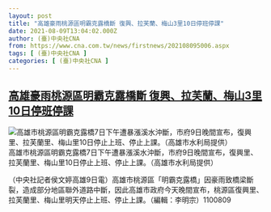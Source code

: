 ```yaml
---
layout: post
title: "高雄豪雨桃源區明霸克露橋斷 復興、拉芙蘭、梅山3里10日停班停課"
date: 2021-08-09T13:04:02.000Z
author: (臺)中央社CNA
from: https://www.cna.com.tw/news/firstnews/202108095006.aspx
tags: [ (臺)中央社CNA ]
categories: [ (臺)中央社CNA ]
---
```

<!--1628514242000-->
[高雄豪雨桃源區明霸克露橋斷 復興、拉芙蘭、梅山3里10日停班停課](https://www.cna.com.tw/news/firstnews/202108095006.aspx)
------

<div>
<div class="fullPic"><div class="floatImg center"><div class="BGimgWrap" style="--aspect-ratio:1407/768;"><picture><source media="(max-width: 414px)" srcset="https://imgcdn.cna.com.tw/www/WebPhotos/800/20210809/1407x768_899821218829.jpg"><source media="(min-width: 413px)" srcset="https://imgcdn.cna.com.tw/www/WebPhotos/1024/20210809/1407x768_899821218829.jpg"><img src="https://images.weserv.nl/?url=imgcdn.cna.com.tw/www/WebPhotos/800/20210809/1407x768_899821218829.jpg" alt="高雄市桃源區明霸克露橋7日下午遭暴漲溪水沖斷，市府9日晚間宣布，復興里、拉芙蘭里、梅山里10日停止上班、停止上課。（高雄市水利局提供）" srcset="https://imgcdn.cna.com.tw/www/WebPhotos/800/20210809/1407x768_899821218829.jpg 414w, https://imgcdn.cna.com.tw/www/WebPhotos/1024/20210809/1407x768_899821218829.jpg 1024w"></picture></div><div class="picinfo">高雄市桃源區明霸克露橋7日下午遭暴漲溪水沖斷，市府9日晚間宣布，復興里、拉芙蘭里、梅山里10日停止上班、停止上課。（高雄市水利局提供）</div></div></div><div></div><div class="paragraph"><p>（中央社記者侯文婷高雄9日電）高雄市桃源區「明霸克露橋」因豪雨致橋梁斷裂，造成部分地區聯外道路中斷，因此高雄市政府今天晚間宣布，桃源區復興里、拉芙蘭里、梅山里明天停止上班、停止上課。（編輯：李明宗）1100809</p></div>
</div>
